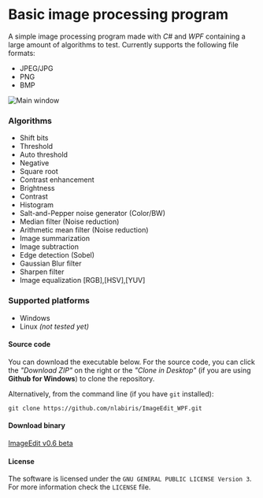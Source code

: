 # Basic image processing program

A simple image processing program made with *C#* and *WPF* containing a large amount of algorithms to test.
Currently supports the following file formats:

- JPEG/JPG
- PNG
- BMP

![Main window](https://i.imgur.com/honAYWn.png)


### Algorithms

- Shift bits
- Threshold
- Auto threshold
- Negative
- Square root
- Contrast enhancement
- Brightness
- Contrast
- Histogram
- Salt-and-Pepper noise generator (Color/BW)
- Median filter (Noise reduction)
- Arithmetic mean filter (Noise reduction)
- Image summarization
- Image subtraction
- Edge detection (Sobel)
- Gaussian Blur filter
- Sharpen filter
- Image equalization [RGB],[HSV],[YUV]

### Supported platforms
- Windows
- Linux *(not tested yet)*

#### Source code

You can download the executable below. For the source code, you can click the *"Download ZIP"* on the right or the *"Clone in Desktop"* (if you are using  **Github for Windows**) to clone the repository.

Alternatively, from the command line (if you have `git` installed):
```
git clone https://github.com/nlabiris/ImageEdit_WPF.git
```

#### Download binary

[ImageEdit v0.6 beta](https://github.com/nlabiris/ImageEdit_WPF/blob/master/ImageEdit_WPF/bin/Release/ImageEdit_v0.6_beta.rar?raw=true)


#### License

The software is licensed under the `GNU GENERAL PUBLIC LICENSE Version 3`. For more information check the `LICENSE` file.
